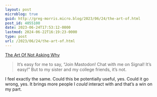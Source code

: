 ```yaml
---
layout: post
microblog: true
guid: http://greg-morris.micro.blog/2023/06/24/the-art-of.html
post_id: 4055100
date: 2023-06-24T17:53:12-0000
lastmod: 2024-06-22T16:19:23-0000
type: post
url: /2023/06/24/the-art-of.html
---
```

[The Art Of Not Asking Why](https://taonaw.com/2023/06/24/my-two-cents.html)

> It’s easy for me to say, “Join Mastodon! Chat with me on Signal! It’s easy!” But to my sister and my college friends, it’s not.

I feel exactly the same. Could this be potentially useful, yes. Could it go wrong, yes. It brings more people I *could* interact with and that’s a win on my part. 
